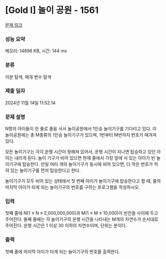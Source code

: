 # [Gold I] 놀이 공원 - 1561 

[문제 링크](https://www.acmicpc.net/problem/1561) 

### 성능 요약

메모리: 14896 KB, 시간: 144 ms

### 분류

이분 탐색, 매개 변수 탐색

### 제출 일자

2024년 11월 14일 11:52:14

### 문제 설명

<p>N명의 아이들이 한 줄로 줄을 서서 놀이공원에서 1인승 놀이기구를 기다리고 있다. 이 놀이공원에는 총 M종류의 1인승 놀이기구가 있으며, 1번부터 M번까지 번호가 매겨져 있다.</p>

<p>모든 놀이기구는 각각 운행 시간이 정해져 있어서, 운행 시간이 지나면 탑승하고 있던 아이는 내리게 된다. 놀이 기구가 비어 있으면 현재 줄에서 가장 앞에 서 있는 아이가 빈 놀이기구에 탑승한다. 만일 여러 개의 놀이기구가 동시에 비어 있으면, 더 작은 번호가 적혀 있는 놀이기구를 먼저 탑승한다고 한다.</p>

<p>놀이기구가 모두 비어 있는 상태에서 첫 번째 아이가 놀이기구에 탑승한다고 할 때, 줄의 마지막 아이가 타게 되는 놀이기구의 번호를 구하는 프로그램을 작성하시오.</p>

### 입력 

 <p>첫째 줄에 N(1 ≤ N ≤ 2,000,000,000)과 M(1 ≤ M ≤ 10,000)이 빈칸을 사이에 두고 주어진다. 둘째 줄에는 각 놀이기구의 운행 시간을 나타내는 M개의 자연수가 순서대로 주어진다. 운행 시간은 1 이상 30 이하의 자연수이며, 단위는 분이다.</p>

### 출력 

 <p>첫째 줄에 마지막 아이가 타게 되는 놀이기구의 번호를 출력한다.</p>

